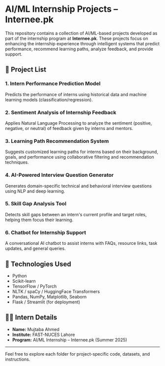# AI/ML Internship Projects – Internee.pk

This repository contains a collection of AI/ML-based projects developed as part of the internship program at **Internee.pk**. These projects focus on enhancing the internship experience through intelligent systems that predict performance, recommend learning paths, analyze feedback, and provide support.

## 📁 Project List

### 1. Intern Performance Prediction Model
Predicts the performance of interns using historical data and machine learning models (classification/regression).

### 2. Sentiment Analysis of Internship Feedback
Applies Natural Language Processing to analyze the sentiment (positive, negative, or neutral) of feedback given by interns and mentors.

### 3. Learning Path Recommendation System
Suggests customized learning paths for interns based on their background, goals, and performance using collaborative filtering and recommendation techniques.

### 4. AI-Powered Interview Question Generator
Generates domain-specific technical and behavioral interview questions using NLP and deep learning.

### 5. Skill Gap Analysis Tool
Detects skill gaps between an intern's current profile and target roles, helping them focus their learning.

### 6. Chatbot for Internship Support
A conversational AI chatbot to assist interns with FAQs, resource links, task updates, and general queries.

## 🔧 Technologies Used

- Python  
- Scikit-learn  
- TensorFlow / PyTorch  
- NLTK / spaCy / HuggingFace Transformers  
- Pandas, NumPy, Matplotlib, Seaborn  
- Flask / Streamlit (for deployment)

## 👨‍💻 Intern Details

- **Name:** Mujtaba Ahmed  
- **Institute:** FAST-NUCES Lahore  
- **Program:** AI/ML Internship – Internee.pk (Summer 2025)

---

Feel free to explore each folder for project-specific code, datasets, and instructions.
